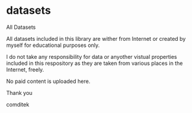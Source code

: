 # datasets
All Datasets

All datasets included in this library are wither from Internet or created by myself for educational purposes only.

I do not take any responsibility for data or anyother vistual properties included in this respository as they are taken from various places in the Internet, freely.

No paid content is uploaded here.

Thank you

comditek
